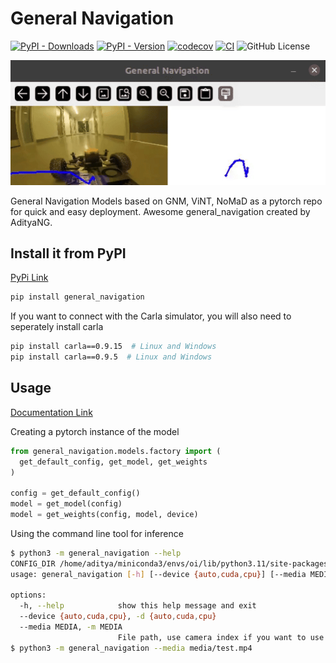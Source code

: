 # General Navigation

[![PyPI - Downloads](https://img.shields.io/pypi/dd/general-navigation)](https://pypi.org/project/general-navigation/)
[![PyPI - Version](https://img.shields.io/pypi/v/general-navigation)](https://pypi.org/project/general-navigation/)
[![codecov](https://codecov.io/gh/AdityaNG/general-navigation/branch/main/graph/badge.svg?token=general-navigation_token_here)](https://codecov.io/gh/AdityaNG/general-navigation)
[![CI](https://github.com/AdityaNG/general-navigation/actions/workflows/main.yml/badge.svg)](https://github.com/AdityaNG/general-navigation/actions/workflows/main.yml)
![GitHub License](https://img.shields.io/github/license/AdityaNG/general-navigation)

![Demo](https://raw.githubusercontent.com/AdityaNG/general-navigation/main/media/demo.gif)

General Navigation Models based on GNM, ViNT, NoMaD as a pytorch repo for quick and easy deployment.
Awesome general_navigation created by AdityaNG.

## Install it from PyPI

[PyPi Link](https://pypi.org/project/general-navigation/)

```bash
pip install general_navigation
```

If you want to connect with the Carla simulator, you will also need to seperately install carla
```bash
pip install carla==0.9.15  # Linux and Windows
pip install carla==0.9.5  # Linux and Windows
```

## Usage

[Documentation Link](https://adityang.github.io/general-navigation/)

Creating a pytorch instance of the model
```py
from general_navigation.models.factory import (
  get_default_config, get_model, get_weights
)

config = get_default_config()
model = get_model(config)
model = get_weights(config, model, device)
```

Using the command line tool for inference
```bash
$ python3 -m general_navigation --help
CONFIG_DIR /home/aditya/miniconda3/envs/oi/lib/python3.11/site-packages/general_navigation/models/config
usage: general_navigation [-h] [--device {auto,cuda,cpu}] [--media MEDIA]

options:
  -h, --help            show this help message and exit
  --device {auto,cuda,cpu}, -d {auto,cuda,cpu}
  --media MEDIA, -m MEDIA
                        File path, use camera index if you want to use the webcam
$ python3 -m general_navigation --media media/test.mp4
```
